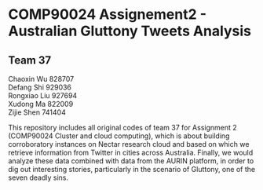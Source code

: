 # COMP90024 Assignement2 - Australian Gluttony Tweets Analysis 
## Team 37
Chaoxin Wu  828707  
Defang Shi  929036  
Rongxiao Liu  927694  
Xudong Ma  822009  
Zijie Shen  741404  

 This repository includes all original codes of team 37 for Assignment 2 (COMP90024 Cluster and cloud computing), which is about building corroboratory instances on Nectar research cloud and based on which we retrieve information from Twitter in cities across Australia. Finally, we would analyze these data combined with data from the AURIN platform, in order to dig out interesting stories, particularly in the scenario of Gluttony, one of the seven deadly sins.
